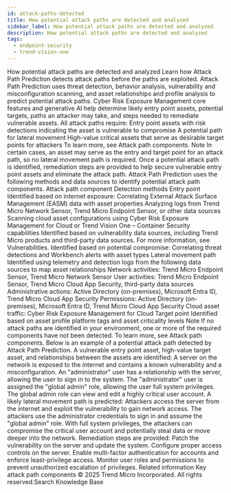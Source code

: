 ```yaml
---
id: attack-paths-detected
title: How potential attack paths are detected and analyzed
sidebar_label: How potential attack paths are detected and analyzed
description: How potential attack paths are detected and analyzed
tags:
  - endpoint-security
  - trend-vision-one
---
```


 How potential attack paths are detected and analyzed Learn how Attack Path Prediction detects attack paths before the paths are exploited. Attack Path Prediction uses threat detection, behavior analysis, vulnerability and misconfiguration scanning, and asset relationships and profile analysis to predict potential attack paths. Cyber Risk Exposure Management core features and generative AI help determine likely entry point assets, potential targets, paths an attacker may take, and steps needed to remediate vulnerable assets. All attack paths require: Entry point assets with risk detections indicating the asset is vulnerable to compromise A potential path for lateral movement High-value critical assets that serve as desirable target points for attackers To learn more, see Attack path components. Note In certain cases, an asset may serve as the entry and target point for an attack path, so no lateral movement path is required. Once a potential attack path is identified, remediation steps are provided to help secure vulnerable entry point assets and eliminate the attack path. Attack Path Prediction uses the following methods and data sources to identify potential attack path components. Attack path component Detection methods Entry point Identified based on internet exposure: Correlating External Attack Surface Management (EASM) data with asset properties Analyzing logs from Trend Micro Network Sensor, Trend Micro Endpoint Sensor, or other data sources Scanning cloud asset configurations using Cyber Risk Exposure Management for Cloud or Trend Vision One – Container Security capabilities Identified based on vulnerability data sources, including Trend Micro products and third-party data sources. For more information, see Vulnerabilities. Identified based on potential compromise: Correlating threat detections and Workbench alerts with asset types Lateral movement path Identified using telemetry and detection logs from the following data sources to map asset relationships Network activities: Trend Micro Endpoint Sensor, Trend Micro Network Sensor User activities: Trend Micro Endpoint Sensor, Trend Micro Cloud App Security, third-party data sources Administrative actions: Active Directory (on-premises), Microsoft Entra ID, Trend Micro Cloud App Security Permissions: Active Directory (on-premises), Microsoft Entra ID, Trend Micro Cloud App Security Cloud asset traffic: Cyber Risk Exposure Management for Cloud Target point Identified based on asset profile platform tags and asset criticality levels Note If no attack paths are identified in your environment, one or more of the required components have not been detected. To learn more, see Attack path components. Below is an example of a potential attack path detected by Attack Path Prediction. A vulnerable entry point asset, high-value target asset, and relationships between the assets are identified: A server on the network is exposed to the internet and contains a known vulnerability and a misconfiguration. An "administrator" user has a relationship with the server, allowing the user to sign in to the system. The "administrator" user is assigned the "global admin" role, allowing the user full system privileges. The global admin role can view and edit a highly critical user account. A likely lateral movement path is predicted: Attackers access the server from the internet and exploit the vulnerability to gain network access. The attackers use the administrator credentials to sign in and assume the "global admin" role. With full system privileges, the attackers can compromise the critical user account and potentially steal data or move deeper into the network. Remediation steps are provided: Patch the vulnerability on the server and update the system. Configure proper access controls on the server. Enable multi-factor authentication for accounts and enforce least-privilege access. Monitor user roles and permissions to prevent unauthorized escalation of privileges. Related information Key attack path components © 2025 Trend Micro Incorporated. All rights reserved.Search Knowledge Base